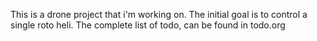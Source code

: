 This is a drone project that i'm working on. The initial goal is to
control a single roto heli. The complete list of todo, can be found in
todo.org
